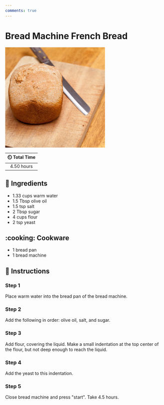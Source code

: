 ```yaml
---
comments: true
---
```

# Bread Machine French Bread

![Bread Machine French Bread](../assets/images/bread-machine-french-bread.jpg)

| :timer_clock: Total Time |
|:-----------------------: |
| 4.50 hours |

## :salt: Ingredients

- 1.33 cups warm water
- 1.5 Tbsp olive oil
- 1.5 tsp salt
- 2 Tbsp sugar
- 4 cups flour
- 2 tsp yeast

## :cooking: Cookware

- 1 bread pan
- 1 bread machine

## :pencil: Instructions

### Step 1

Place warm water into the bread pan of the bread machine.

### Step 2

Add the following in order: olive oil, salt, and sugar.

### Step 3

Add flour, covering the liquid. Make a small indentation at the top center of the flour, but not deep enough to reach
the liquid.

### Step 4

Add the yeast to this indentation.

### Step 5

Close bread machine and press "start". Take 4.5 hours.
